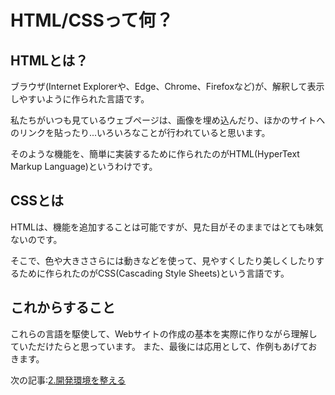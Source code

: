 # HTML/CSSって何？
## HTMLとは？
ブラウザ(Internet Explorerや、Edge、Chrome、Firefoxなど)が、解釈して表示しやすいように作られた言語です。

私たちがいつも見ているウェブページは、画像を埋め込んだり、ほかのサイトへのリンクを貼ったり...いろいろなことが行われていると思います。

そのような機能を、簡単に実装するために作られたのがHTML(HyperText Markup Language)というわけです。

## CSSとは
HTMLは、機能を追加することは可能ですが、見た目がそのままではとても味気ないのです。

そこで、色や大きささらには動きなどを使って、見やすくしたり美しくしたりするために作られたのがCSS(Cascading Style Sheets)という言語です。

## これからすること
これらの言語を駆使して、Webサイトの作成の基本を実際に作りながら理解していただけたらと思っています。
また、最後には応用として、作例もあげておきます。

次の記事:[2.開発環境を整える]()